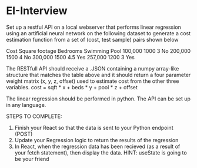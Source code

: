 # EI-Interview

Set up a restful API on a local webserver that performs linear regression using an artificial neural network on the following dataset to generate a cost estimation function from a set of (cost, test sample) pairs shown below


Cost	Square footage	Bedrooms	Swimming Pool
100,000	    1000	       3	        No
200,000	    1500	       4	        No
300,000	    1500	       4.5	        Yes
257,000 	1200	       3	        Yes


The RESTfull API should receive a .JSON containing a numpy array-like structure that matches the table above and it should return a four parameter weight matrix (x, y, z, offset) used to estimate cost from the other three variables. cost = sqft * x + beds * y + pool * z + offset

The linear regression should be performed in python. The API can be set up in any language.

STEPS TO COMPLETE:

1. Finish your React so that the data is sent to your Python endpoint (POST)
2. Update your Regression logic to return the results of the regression
3. In React, when the regression data has been recieved (as a result of your fetch statement), then display the data. HINT: useState is going to be your friend